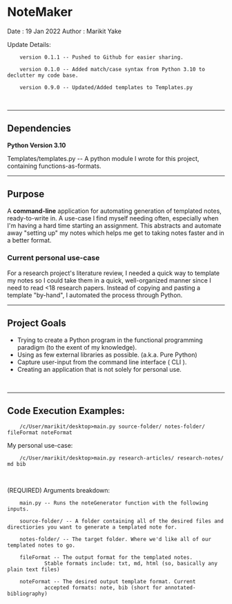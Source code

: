 # NoteMaker

Date : 19 Jan 2022
Author : Marikit Yake


Update Details:


        version 0.1.1 -- Pushed to Github for easier sharing.

        version 0.1.0 -- Added match/case syntax from Python 3.10 to declutter my code base.

        version 0.9.0 -- Updated/Added templates to Templates.py 
<br>
<hr>

## Dependencies
**Python Version 3.10**

Templates/templates.py -- A python module I wrote for this project, containing functions-as-formats.

<hr>

## Purpose
A **command-line** application for automating generation of templated notes, ready-to-write in. A use-case I find myself needing often, especially when I'm having a hard time starting an assignment. This abstracts and automate away "setting up" my notes which helps me get to taking notes faster and in a better format.
<br>

### Current personal use-case
For a research project's literature review, I needed a quick way to template my notes so I could take them in a quick, well-organized manner since I need to read <18 research papers. Instead of copying and pasting a template "by-hand", I automated the process through Python.
<br>
<hr>

## Project Goals
- Trying to create a Python program in the functional programming paradigm (to the exent of my knowledge).
- Using as few external libraries as possible. (a.k.a. Pure Python)
- Capture user-input from the command line interface ( CLI ).
- Creating an application that is not solely for personal use.
<br>
<hr>


## Code Execution Examples:

        /c/User/marikit/desktop>main.py source-folder/ notes-folder/ fileFormat noteFormat

My personal use-case:

        /c/User/marikit/desktop>main.py research-articles/ research-notes/ md bib

<br>


(REQUIRED) Arguments breakdown:

        main.py -- Runs the noteGenerator function with the following inputs.

        source-folder/ -- A folder containing all of the desired files and directiories you want to generate a templated note for.

        notes-folder/ -- The target folder. Where we'd like all of our templated notes to go.

        fileFormat -- The output format for the templated notes. 
                Stable formats include: txt, md, html (so, basically any plain text files)

        noteFormat -- The desired output template format. Current 
                accepted formats: note, bib (short for annotated-bibliography)

